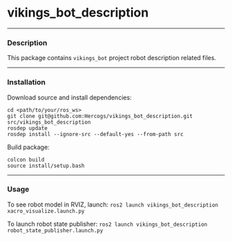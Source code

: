 # vikings_bot_description

<hr>

### Description
This package contains `vikings_bot` project robot description related files.

<hr>

### Installation

Download source and install dependencies:
```
cd <path/to/your/ros_ws>
git clone git@github.com:Hercogs/vikings_bot_description.git src/vikings_bot_description
rosdep update
rosdep install --ignore-src --default-yes --from-path src
```

Build package:
```
colcon build
source install/setup.bash
```

<hr>

### Usage

To see robot model in RVIZ, launch:
```ros2 launch vikings_bot_description xacro_visualize.launch.py```

To launch robot state publisher:
```ros2 launch vikings_bot_description robot_state_publisher.launch.py```



